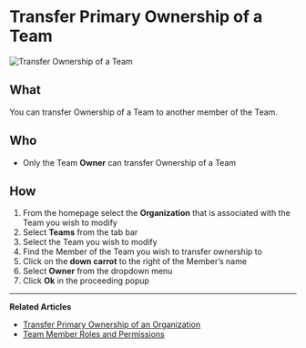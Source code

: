 # Transfer Primary Ownership of a Team 

![Transfer Ownership of a Team](https://github.com/stoplightio/docs/blob/develop/assets/gifs/team-transfer.gif?raw=true)

## What 
You can transfer Ownership of a Team to another member of the Team. 

## Who 
* Only the Team **Owner** can transfer Ownership of a Team

## How 
1. From the homepage select the **Organization** that is associated with the Team you wish to modify 
2. Select **Teams** from the tab bar 
3. Select the Team you wish to modify 
4. Find the Member of the Team you wish to transfer ownership to 
5. Click on the **down carrot** to the right of the Member’s name 
6. Select **Owner** from the dropdown menu 
7. Click **Ok** in the proceeding popup 

---
**Related Articles**
- [Transfer Primary Ownership of an Organization](/platform/organizations/transfer-ownership)
- [Team Member Roles and Permissions](/platform/organizations/teams/roles)

